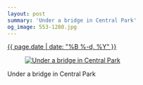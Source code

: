 ```yaml
---
layout: post
summary: 'Under a bridge in Central Park'
og_image: 553-1280.jpg
---
```


<p>
 <time>
  <a href="/553">
   {{ page.date | date: "%B %-d, %Y" }}
  </a>
 </time>
 <a href="/553">
  <figure data-taken="9/22/2016">
   <img alt="Under a bridge in Central Park" sizes="(min-width: 700px) 50vw, calc(100vw - 2rem)" src="{{ site.assets_url }}/553-640.jpg" srcset="{{ site.assets_url }}/553-320.jpg 320w, {{ site.assets_url }}/553-640.jpg 640w, {{ site.assets_url }}/553-960.jpg 960w, {{ site.assets_url }}/553-1280.jpg 1280w"/>
  </figure>
 </a>
 <span>
  Under a bridge in Central Park
 </span>
</p>
